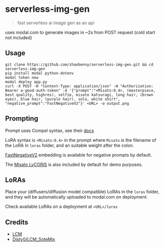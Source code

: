 # serverless-img-gen

> fast serverless ai image gen as an api

uses modal.com to generate images in ~2s from POST request (cold start not included)

## Usage
```
git clone https://github.com/zhaobenny/serverless-img-gen.git && cd serverless-img-gen
pip install modal python-dotenv
modal token new
modal deploy app.py
curl -X POST -H "Content-Type: application/json" -H "Authorization: Bearer a-good-auth-token" -d '{"prompt":"<Misato:0.4>, (masterpiece, best quality, highres), selfie, misato katsuragi, long hair, (brown eyes), blue hair, (purple hair), solo, white shirt", "negative_prompt":"FastNegativeV2"}' <URL> -o output.png
```

## Prompting

Prompt uses Compel syntax, see their [docs](https://github.com/damian0815/compel/blob/main/doc/syntax.md)

LoRA syntax is `<Misato:0.4>` in the prompt where `Misato` is the filename of the LoRA in `loras` folder, and an suitable weight after the colon.

[FastNegativeV2](https://civitai.com/models/71961/fast-negative-embedding-fastnegativev2) embedding is available for negative prompts by default.

The [Misato LyCORIS](https://civitai.com/models/161112/misato-katsuragi-neon-genesis-evangelion) is also included by default for demo purposes.

## LoRAs

Place your (diffusers/diffusion model compatible) LoRAs in the `loras` folder, and they will be automatically uploaded to modal.com on deployment.

Check available LoRAs on a deployment at `<URL>/loras`


## Credits
 - [LCM](https://latent-consistency-models.github.io/)
 - [Disty0/LCM_SoteMix](https://huggingface.co/Disty0/LCM_SoteMix)